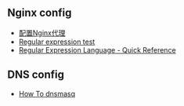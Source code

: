 
<h2>Nginx config</h2>
<ul> 
  <li> <a href="http://www.udpwork.com/item/12552.html"> 配置Nginx代理</a> </li>
  <li> <a href="https://regex101.com/"> Regular expression test </a> </li>
  <li> <a href="https://docs.microsoft.com/en-us/dotnet/standard/base-types/regular-expression-language-quick-reference">Regular Expression Language - Quick Reference</a></li>
</ul>


<h2> DNS config </h2>
<ul>
  <li> <a href="https://wiki.debian.org/HowTo/dnsmasq"> How To dnsmasq </a> </li>
</ul>


